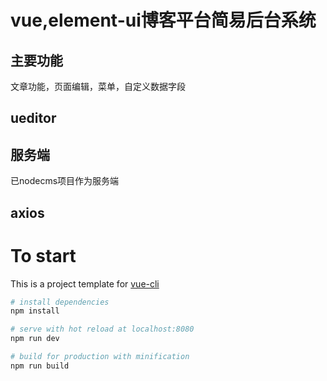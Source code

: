 vue,element-ui博客平台简易后台系统
===

 主要功能
 ---
文章功能，页面编辑，菜单，自定义数据字段

ueditor
---

服务端
---
已nodecms项目作为服务端

axios
----



# To start

This is a project template for [vue-cli](https://github.com/vuejs/vue-cli)

``` bash
# install dependencies
npm install

# serve with hot reload at localhost:8080
npm run dev

# build for production with minification
npm run build

```

